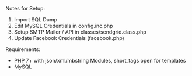 Notes for Setup:
1. Import SQL Dump
2. Edit MySQL Credentials in config.inc.php
3. Setup SMTP Mailer / API in classes/sendgrid.class.php
4. Update Facebook Credentials (facebook.php)

Requirements:
- PHP 7+ with json/xml/mbstring Modules, short_tags open for templates
- MySQL